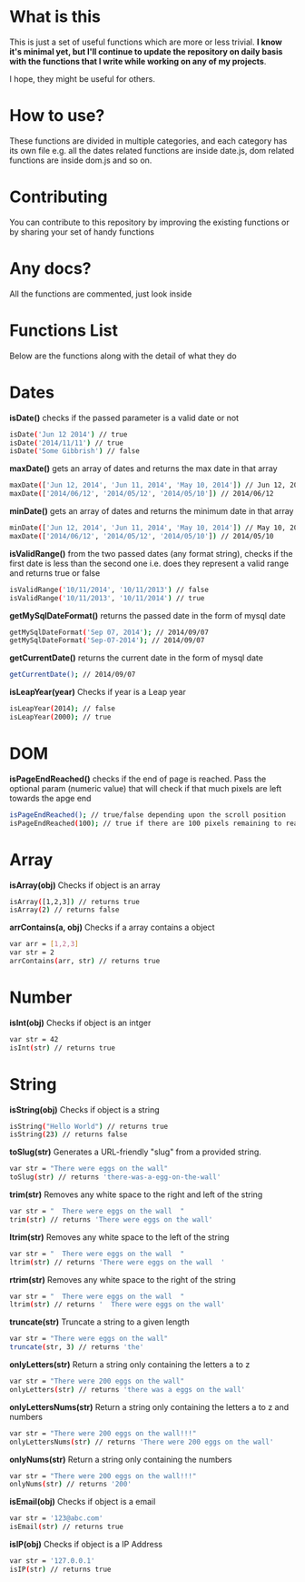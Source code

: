 What is this
=========
This is just a set of useful functions which are more or less trivial. **I know it's minimal yet, but I'll continue to update the repository on daily basis with the functions that I write while working on any of my projects**.

I hope, they might be useful for others.


How to use?
===
These functions are divided in multiple categories, and each category has its own file e.g. all the dates related functions are inside date.js, dom related functions are inside dom.js and so on.

Contributing
===
You can contribute to this repository by improving the existing functions or by sharing your set of handy functions

Any docs?
===
All the functions are commented, just look inside

Functions List
===
Below are the functions along with the detail of what they do

Dates
====
**isDate()** checks if the passed parameter is a valid date or not
```sh
isDate('Jun 12 2014') // true
isDate('2014/11/11') // true
isDate('Some Gibbrish') // false
```
**maxDate()** gets an array of dates and returns the max date in that array
```sh
maxDate(['Jun 12, 2014', 'Jun 11, 2014', 'May 10, 2014']) // Jun 12, 2014
maxDate(['2014/06/12', '2014/05/12', '2014/05/10']) // 2014/06/12
```
**minDate()** gets an array of dates and returns the minimum date in that array
```sh
minDate(['Jun 12, 2014', 'Jun 11, 2014', 'May 10, 2014']) // May 10, 2014
maxDate(['2014/06/12', '2014/05/12', '2014/05/10']) // 2014/05/10
```
**isValidRange()** from the two passed dates (any format string), checks if the first date is less than the second one i.e. does they represent a valid range and returns true or false
```sh
isValidRange('10/11/2014', '10/11/2013') // false
isValidRange('10/11/2013', '10/11/2014') // true
```
**getMySqlDateFormat()** returns the passed date in the form of mysql date
```sh
getMySqlDateFormat('Sep 07, 2014'); // 2014/09/07
getMySqlDateFormat('Sep-07-2014'); // 2014/09/07
```
**getCurrentDate()** returns the current date in the form of mysql date
```sh
getCurrentDate(); // 2014/09/07
```

**isLeapYear(year)** Checks if year is a Leap year
```sh
isLeapYear(2014); // false
isLeapYear(2000); // true
```
DOM
====
**isPageEndReached()** checks if the end of page is reached. Pass the optional param (numeric value) that will check if that much pixels are left towards the apge end
```sh
isPageEndReached(); // true/false depending upon the scroll position
isPageEndReached(100); // true if there are 100 pixels remaining to reach the page end
```

Array
====
**isArray(obj)** Checks if object is an array
```sh
isArray([1,2,3]) // returns true
isArray(2) // returns false
```

**arrContains(a, obj)** Checks if a array contains a object
```sh
var arr = [1,2,3]
var str = 2
arrContains(arr, str) // returns true
```

Number
====

**isInt(obj)** Checks if object is an intger 
```sh
var str = 42
isInt(str) // returns true
```

String
====
**isString(obj)** Checks if object is a string
```sh
isString("Hello World") // returns true
isString(23) // returns false
```

**toSlug(str)** Generates a URL-friendly "slug" from a provided string.
```sh
var str = "There were eggs on the wall"
toSlug(str) // returns 'there-was-a-egg-on-the-wall'
```

**trim(str)** Removes any white space to the right and left of the string
```sh
var str = "  There were eggs on the wall  "
trim(str) // returns 'There were eggs on the wall'
```

**ltrim(str)** Removes any white space to the left of the string
```sh
var str = "  There were eggs on the wall  "
ltrim(str) // returns 'There were eggs on the wall  '
```

**rtrim(str)** Removes any white space to the right of the string
```sh
var str = "  There were eggs on the wall  "
ltrim(str) // returns '  There were eggs on the wall'
```

**truncate(str)** Truncate a string to a given length
```sh
var str = "There were eggs on the wall"
truncate(str, 3) // returns 'the'
```

**onlyLetters(str)** Return a string only containing the letters a to z
```sh
var str = "There were 200 eggs on the wall"
onlyLetters(str) // returns 'there was a eggs on the wall'
```

**onlyLettersNums(str)** Return a string only containing the letters a to z and numbers
```sh
var str = "There were 200 eggs on the wall!!!"
onlyLettersNums(str) // returns 'There were 200 eggs on the wall'
```

**onlyNums(str)** Return a string only containing the numbers
```sh
var str = "There were 200 eggs on the wall!!!"
onlyNums(str) // returns '200'
```

**isEmail(obj)** Checks if object is a email
```sh
var str = '123@abc.com'
isEmail(str) // returns true
```

**isIP(obj)** Checks if object is a IP Address
```sh
var str = '127.0.0.1'
isIP(str) // returns true
```


